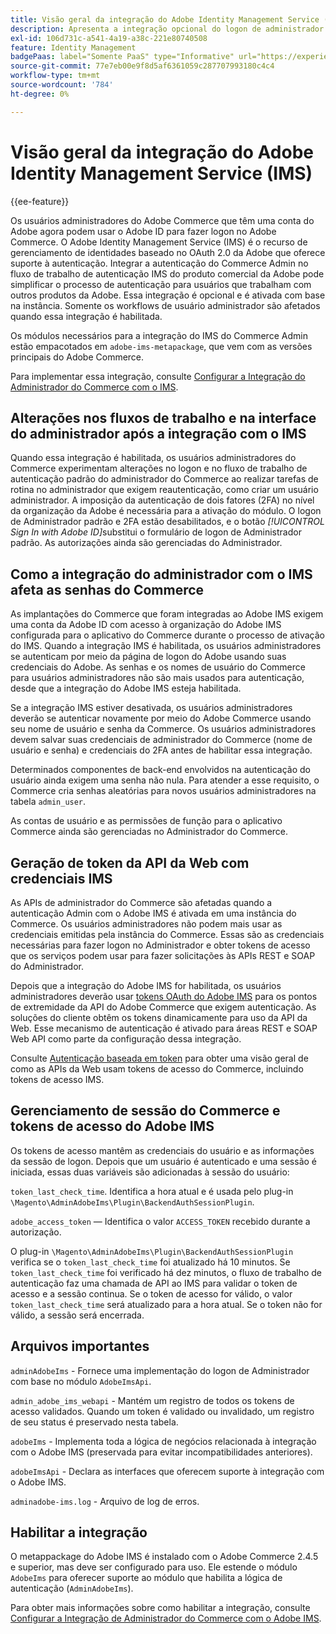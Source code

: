 ```yaml
---
title: Visão geral da integração do Adobe Identity Management Service (IMS)
description: Apresenta a integração opcional do logon de administrador do Adobe Commerce com o Adobe IMS
exl-id: 106d731c-a541-4a19-a38c-221e80740508
feature: Identity Management
badgePaas: label="Somente PaaS" type="Informative" url="https://experienceleague.adobe.com/en/docs/commerce/user-guides/product-solutions" tooltip="Aplica-se somente a projetos do Adobe Commerce na nuvem (infraestrutura do PaaS gerenciada pela Adobe) e a projetos locais."
source-git-commit: 77e7eb00e9f8d5af6361059c287707993180c4c4
workflow-type: tm+mt
source-wordcount: '784'
ht-degree: 0%

---
```


# Visão geral da integração do Adobe Identity Management Service (IMS)

{{ee-feature}}

Os usuários administradores do Adobe Commerce que têm uma conta do Adobe agora podem usar o Adobe ID para fazer logon no Adobe Commerce. O Adobe Identity Management Service (IMS) é o recurso de gerenciamento de identidades baseado no OAuth 2.0 da Adobe que oferece suporte à autenticação. Integrar a autenticação do Commerce Admin no fluxo de trabalho de autenticação IMS do produto comercial da Adobe pode simplificar o processo de autenticação para usuários que trabalham com outros produtos da Adobe. Essa integração é opcional e é ativada com base na instância. Somente os workflows de usuário administrador são afetados quando essa integração é habilitada. 

Os módulos necessários para a integração do IMS do Commerce Admin estão empacotados em `adobe-ims-metapackage`, que vem com as versões principais do Adobe Commerce.

Para implementar essa integração, consulte [Configurar a Integração do Administrador do Commerce com o IMS](./adobe-ims-config.md).

## Alterações nos fluxos de trabalho e na interface do administrador após a integração com o IMS

Quando essa integração é habilitada, os usuários administradores do Commerce experimentam alterações no logon e no fluxo de trabalho de autenticação padrão do administrador do Commerce ao realizar tarefas de rotina no administrador que exigem reautenticação, como criar um usuário administrador. A imposição da autenticação de dois fatores (2FA) no nível da organização da Adobe é necessária para a ativação do módulo. O logon de Administrador padrão e 2FA estão desabilitados, e o botão _[!UICONTROL Sign In with Adobe ID]_&#x200B;substitui o formulário de logon de Administrador padrão. As autorizações ainda são gerenciadas do Administrador.

## Como a integração do administrador com o IMS afeta as senhas do Commerce

As implantações do Commerce que foram integradas ao Adobe IMS exigem uma conta da Adobe ID com acesso à organização do Adobe IMS configurada para o aplicativo do Commerce durante o processo de ativação do IMS.  Quando a integração IMS é habilitada, os usuários administradores se autenticam por meio da página de logon do Adobe usando suas credenciais do Adobe. As senhas e os nomes de usuário do Commerce para usuários administradores não são mais usados para autenticação, desde que a integração do Adobe IMS esteja habilitada.

Se a integração IMS estiver desativada, os usuários administradores deverão se autenticar novamente por meio do Adobe Commerce usando seu nome de usuário e senha da Commerce. Os usuários administradores devem salvar suas credenciais de administrador do Commerce (nome de usuário e senha) e credenciais do 2FA antes de habilitar essa integração.

Determinados componentes de back-end envolvidos na autenticação do usuário ainda exigem uma senha não nula. Para atender a esse requisito, o Commerce cria senhas aleatórias para novos usuários administradores na tabela `admin_user`.

As contas de usuário e as permissões de função para o aplicativo Commerce ainda são gerenciadas no Administrador do Commerce.


## Geração de token da API da Web com credenciais IMS

As APIs de administrador do Commerce são afetadas quando a autenticação Admin com o Adobe IMS é ativada em uma instância do Commerce. Os usuários administradores não podem mais usar as credenciais emitidas pela instância do Commerce. Essas são as credenciais necessárias para fazer logon no Administrador e obter tokens de acesso que os serviços podem usar para fazer solicitações às APIs REST e SOAP do Administrador.

Depois que a integração do Adobe IMS for habilitada, os usuários administradores deverão usar [tokens OAuth do Adobe IMS](https://developer.adobe.com/developer-console/docs/guides/authentication/OAuthIntegration/) para os pontos de extremidade da API do Adobe Commerce que exigem autenticação. As soluções do cliente obtêm os tokens dinamicamente para uso da API da Web. Esse mecanismo de autenticação é ativado para áreas REST e SOAP Web API como parte da configuração dessa integração.

Consulte [Autenticação baseada em token](https://developer.adobe.com/commerce/webapi/get-started/authentication/gs-authentication-token/) para obter uma visão geral de como as APIs da Web usam tokens de acesso do Commerce, incluindo tokens de acesso IMS.

## Gerenciamento de sessão do Commerce e tokens de acesso do Adobe IMS

Os tokens de acesso mantêm as credenciais do usuário e as informações da sessão de logon. Depois que um usuário é autenticado e uma sessão é iniciada, essas duas variáveis são adicionadas à sessão do usuário:

`token_last_check_time`. Identifica a hora atual e é usada pelo plug-in `\Magento\AdminAdobeIms\Plugin\BackendAuthSessionPlugin`.

`adobe_access_token` — Identifica o valor `ACCESS_TOKEN` recebido durante a autorização.

O plug-in `\Magento\AdminAdobeIms\Plugin\BackendAuthSessionPlugin` verifica se o `token_last_check_time` foi atualizado há 10 minutos. Se `token_last_check_time` foi verificado há dez minutos, o fluxo de trabalho de autenticação faz uma chamada de API ao IMS para validar o token de acesso e a sessão continua. Se o token de acesso for válido, o valor `token_last_check_time` será atualizado para a hora atual. Se o token não for válido, a sessão será encerrada.

## Arquivos importantes

`adminAdobeIms` - Fornece uma implementação do logon de Administrador com base no módulo `AdobeImsApi`.

`admin_adobe_ims_webapi` - Mantém um registro de todos os tokens de acesso validados. Quando um token é validado ou invalidado, um registro de seu status é preservado nesta tabela.

`adobeIms` - Implementa toda a lógica de negócios relacionada à integração com o Adobe IMS (preservada para evitar incompatibilidades anteriores).

`adobeImsApi` - Declara as interfaces que oferecem suporte à integração com o Adobe IMS.

`adminadobe-ims.log` - Arquivo de log de erros.

## Habilitar a integração

O metappackage do Adobe IMS é instalado com o Adobe Commerce 2.4.5 e superior, mas deve ser configurado para uso. Ele estende o módulo `AdobeIms` para oferecer suporte ao módulo que habilita a lógica de autenticação (`AdminAdobeIms`).

Para obter mais informações sobre como habilitar a integração, consulte [Configurar a Integração de Administrador do Commerce com o Adobe IMS](./adobe-ims-config.md).
